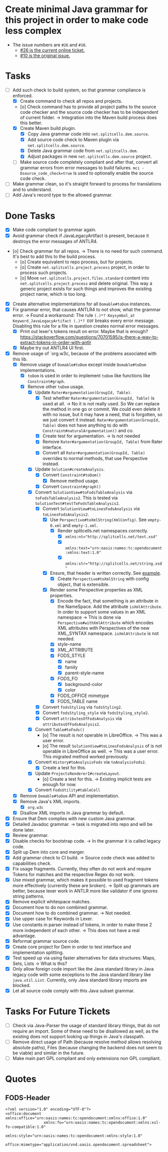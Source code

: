 # Create minimal Java grammar for this project in order to make code less complex
- The issue numbers are `#26` and `#10`.
    - [\#26 is the current online ticket.](https://codeberg.org/splitcells-net/net.splitcells.network.community/issues/26)
    - [\#10 is the original issue.](https://github.com/www-splitcells-net/net.splitcells.network/issues/10)
# Tasks
* [ ] Add such check to build system, so that grammar compliance is enforced.
    * [x] Create command to check all repos and projects.
    * [o] Check command has to provide all project paths to the source code checker and
      the source code checker has to be independent of current folder.
      -> Integration into the Maven build process does this better.
    * [x] Create Maven build plugin.
        * [x] Copy Java grammar code into `net.splitcells.dem.source`.
        * [x] Add source code check to Maven plugin via `net.splitcells.dem.source`. 
        * [x] Delete Java grammar code from `net.splitcells.dem`.
        * [x] Adjust packages in new `net.splitcells.dem.source` project.
    * [ ] Make source code completely compliant and after that, convert all grammar errors from error messages to build failures.
      `mci -Dsource_code_check=true` is used to optionally enable the source code check. 
* [ ] Make grammar clean, so it's straight forward to process for translations and to understand.
* [ ] Add Java's record type to the allowed grammar.
# Done Tasks
* [x] Make code compliant to grammar again.
* [x] Avoid grammar check if JavaLegacyArtifact is present, because it destroys the error messages of ANTLR4.
* [o] Check grammar for all repos. -> There is no need for such command. It's best to add this to the build process.
    * [o] Create equivalent to repo process, but for projects.
    * [o] Create `net.splitcells.project.process` project, in order to process such projects.
    * [o] Move `net.splitcells.project.files.standard` content into `net.splitcells.project.process` and
      delete original.
      This way a generic project exists for such things and
      improves the existing project name, which is too long.
* [x] Create alternative implementations for all `Domable#toDom` instances.
* [x] Fix grammar error, that causes ANTLR4 to not show, what the grammar error. -> Found a workaround: The rule `(.)*? Keysymbol_at Keyword_JavaLegacyArtifact (.)*? EOF` breaks every error message. Disabling this rule for a file in question creates normal error messages.
    * [x] Print out lexer's tokens result on error. Maybe that is enough? https://stackoverflow.com/questions/70701595/is-there-a-way-to-extract-tokens-in-order-with-antlr
    * [x] Maybe try out ANTLR4 UI first.
* [x] Remove usage of `org.w3c, because of the problems associated with this lib.
    * [x] Remove usage of `Domable#toDom` except inside `Domable#toDom` implementations.
        * [x] `toDom` is used in order to implement `toDom` like functions like `Constraint#graph`.
        * [x] Remove other `toDom` usage.
            * [x] Update `Rater#argumentation(GroupId, Table)`.
                * [x] Test whether `Rater#argumentation(GroupId, Table)` is used at all.
                  -> No it is not really used. So We can replace the method in one go or commit.
                  We could even delete it with no issue, but it may have a need, that is forgotten, so we just convert it instead.
                  `Rater#argumentation(GroupId, Table)` does not have anything to do with `Constraint#naturalArgumentation()` and co.
                * [x] Create test for argumentation. -> Is not needed
                * [x] Remove `Rater#argumentation(GroupId, Table)` from Rater interface.
                * [x] Convert all `Rater#argumentation(GroupId, Table)` overrides to normal methods, that use Perspective instead.
            * [x] Update `Solution#createAnalysis`.
                * [x] Convert `Constraint#toDom()`
                    * [x] Remove method usage.
                * [x] Convert `Constraint#graph()`
            * [x] Convert `SolutionView#toFodsTableAnalysis` via `toFodsTableAnalysis2`.
              This is tested via `SolutionTest#testToFodsTableAnalysis2`.
                * [x] Convert `SolutionView#toLinesFodsAnalysis` via `toLinesFodsAnalysis2`.
                    * [x] Use `Perspective#toXmlString(XmlConfig)`. See `empty-0.xml` and `empty-1.xml`.
                        * [x] Render splitcells.net namespaces correctly.
                            * [x] `xmlns:nt="http://splitcells.net/text.xsd"`
                            * [x] `xmlns:text="urn:oasis:names:tc:opendocument:xmlns:text:1.0"`
                            * [x] `xmlns:str="http://splitcells.net/string.xsd"`
                    * [x] Ensure, that header is written correctly. See [example](#FODS-Header).
                        * [x] Create `Perspective#toXmlString` with config object, that is extensible.
                    * [x] Render some Perspective properties as XML properties.
                        * [x] Encode the fact, that something is an attribute in the NameSpace.
                          Add the attribute `isXmlAttribute`.
                          In order to support some values in an XML namespace
                          -> This is done via `Perspective#withXmlAttribute`
                          which encodes XML attributes with Perspectives of the new XML_SYNTAX namespace.
                          `isXmlAttribute` is not needed.
                        * [x] style-name
                        * [x] XML_ATTRIBUTE
                        * [x] FODS_STYLE
                            * [x] name
                            * [x] family 
                            * [x] parent-style-name
                        * [x] FODS_FO
                            * [x] background-color
                            * [x] color
                        * [x] FODS_OFFICE  mimetype
                        * [x] FODS_TABLE name
                * [x] Convert `fodsStyling` via `fodsStyling2`.
                * [x] Convert `fodsStyling_style` via `fodsStyling_style2`.
                * [x] Convert `attributesOfFodsAnalysis` via `attributesOfFodsAnalysis2`.
            * [x] Convert `Table#toFods()`
                * [o] The result is not operable in LibreOffice. -> This was a user error.
                * [o] The result `SolutionView#toLinesFodsAnalysis` of is not operable in LibreOffice as well. -> This was a user error.
                  This migrated method worked previously.
            * [x] Convert `History#toAnalysisFods` via `toAnalysisFods2`.
                * [x] Create a test for this.
            * [x] Update `ProjectsRendererI#createLayout`.
                * [o] Create a test for this. -> Existing implicit tests are enough for now.
            * [x] Convert `FodsUtility#tableCell`
    * [x] Remove `Domable#toDom` API and implementation.
    * [x] Remove Java's XML imports.
        * [x] `org.w3c`
    * [x] Disallow XML imports in Java grammar by default.
* [x] Ensure that Dem complies with new custom Java grammar.
* [x] Detailed Javadoc grammar. -> task is migrated into repo and will be done later.
* [x] Review grammar.
* [x] Disable checks for bootstrap code. -> In the grammar it is called legacy code.
* [x] Split up Dem into core and merger.
* [x] Add grammar check to CI build. -> Source code check was added to capabilities check.
* [x] Fix usage fragments. Currently, they often do not work and require Tokens for matches and the respective Regex do not work.
* [x] Use mixed grammar, which makes it possible to used fragment tokens more effectively (currently these are broken). -> Split up grammars are better, because lexer work in ANTLR more like validator if one ignores string patterns.
* [x] Remove explicit whitespace matches.
* [x] Document how to do non combined grammar.
* [x] Document how to do combined grammar. -> Not needed.
* [x] Use upper case for Keywords in Lexer.
* [x] Use constants in parser instead of tokens, in order to make these 2 more independent of each other. -> This does not have a real advantage.
* [x] Reformat grammar source code.
* [x] Create core project for Dem in order to test interface and implementation splitting.
* [x] Test speed up via using faster alternatives for data structures: Maps, Sets, Lists -> What is this?
* [x] Only allow foreign code import like the Java standard library in Java legacy code with some exceptions to the Java standard library like `java.util.List`. Currently, only Java standard library imports are blocked.
* [x] Let all source code comply with this Java subset grammar.
# Tasks For Future Tickets
* [ ] Check via Java-Parser the usage of standard library things, that do not require an import.
  Some of these need to be disallowed as well,
  as the existing does not support looking up things in Java's classpath.
* [ ] Remove direct usage of Path (because resolve method allows resolving absolute paths), Files (because changing the backend does not seem to be viable) and similar in the future.
* [ ] Make main part GPL compliant and only extensions non GPL compliant.
# Quotes
## FODS-Header
```
<?xml version="1.0" encoding="UTF-8"?>
<office:document xmlns:office="urn:oasis:names:tc:opendocument:xmlns:office:1.0"
                 xmlns:fo="urn:oasis:names:tc:opendocument:xmlns:xsl-fo-compatible:1.0"
                 xmlns:style="urn:oasis:names:tc:opendocument:xmlns:style:1.0"
                 office:mimetype="application/vnd.oasis.opendocument.spreadsheet">
```